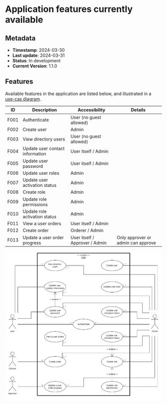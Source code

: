 # Application features currently available

## Metadata
- **Timestamp**: 2024-03-30
- **Last update**: 2024-03-31
- **Status**: In development
- **Current Version**: 1.1.0

## Features

Available features in the application are listed below, 
and illustrated in a [use-cas diagram](diagrams/use-case-diagram.png).

| ID   | Description                     | Accessibility                  | Details                            |
|------|---------------------------------|--------------------------------|------------------------------------|
| F001 | Authenticate                    | User (no guest allowed)        |                                    |
| F002 | Create user                     | Admin                          |                                    |
| F003 | View directory users            | User (no guest allowed)        |                                    |
| F004 | Update user contact information | User itself / Admin            |                                    |
| F005 | Update user password            | User itself / Admin            |                                    |
| F006 | Update user roles               | Admin                          |                                    |
| F007 | Update user activation status   | Admin                          |                                    |
| F008 | Create role                     | Admin                          |                                    |
| F009 | Update role permissions         | Admin                          |                                    |
| F010 | Update role activation status   | Admin                          |                                    |
| F011 | View a user orders              | User itself / Admin            |                                    |
| F012 | Create order                    | Orderer / Admin                |                                    |
| F013 | Update a user order progress    | User itself / Approver / Admin | Only approver or admin can approve |

![See use-case diagram](diagrams/use-case-diagram.png)
